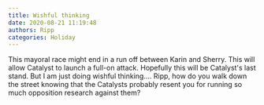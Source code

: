 ```yaml
---
title: Wishful thinking
date: 2020-08-21 11:19:48
authors: Ripp
categories: Holiday
---
```


 This mayoral race might end in a run off between Karin and Sherry.
This will allow Catalyst to launch a full-on attack.  Hopefully this will be Catalyst's last stand.  But I am just doing wishful thinking....
Ripp, how do you walk down the street knowing that the Catalysts probably resent you for running so much opposition research against them?